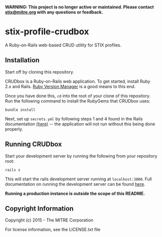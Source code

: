 **WARNING: This project is no longer active or maintained. Please contact stix@mitre.org with any questions or feedback.**

stix-profile-crudbox
====================

A Ruby-on-Rails web-based CRUD utility for STIX profiles.


Installation
------------

Start off by cloning this repository.

CRUDbox is a Ruby-on-Rails web application. To get started, install Ruby 2.x and Rails. [Ruby Version Manager](http://rvm.io) is a good means to this end.

Once you have done this, `cd` into the root of your clone of this repository. Run the following command to install the RubyGems that CRUDbox uses:

    bundle install

Next, set up `secrets.yml` by following steps 1 and 4 found in the Rails documentation [(here)](http://edgeguides.rubyonrails.org/upgrading_ruby_on_rails.html#config-secrets-yml) -- the application will not run without this being done properly.

Running CRUDbox
---------------

Start your development server by running the following from your repository root:

    rails s

This will start the rails development server running at `localhost:3000`. Full documentation on running the development server can be found [here](http://guides.rubyonrails.org/command_line.html#rails-server).

**Running a production instance is outside the scope of this README.**

Copyright Information
---------------------

Copyright (c) 2015 - The MITRE Corporation

For license information, see the LICENSE.txt file
